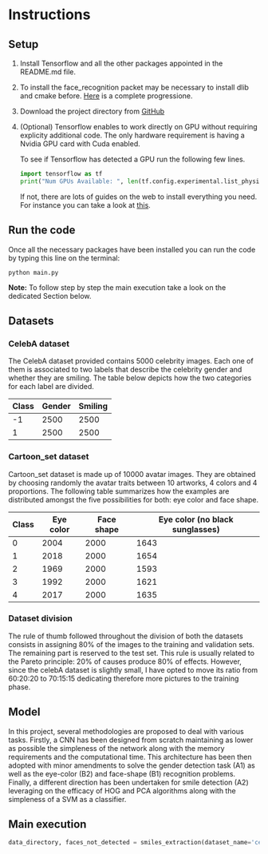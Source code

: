 # Instructions

## Setup

1. Install Tensorflow and all the other packages appointed in the README.md file.
2. To install the face_recognition packet may be necessary to install dlib and cmake before. [Here](https://github.com/ageitgey/face_recognition/issues/175#issue-257710508) is a complete progressione.
3. Download the project directory from [GitHub](https://github.com/EdoardoGruppi/AMLS_assignment20_21)
4. (Optional) Tensorflow enables to work directly on GPU without requiring explicity additional code.
   The only hardware requirement is having a Nvidia GPU card with Cuda enabled.

   To see if Tensorflow has detected a GPU run the following few lines.

   ```python
   import tensorflow as tf
   print("Num GPUs Available: ", len(tf.config.experimental.list_physical_devices('GPU')))
   ```

   If not, there are lots of guides on the web to install everything you need. For instance you can take a look at
   [this](https://deeplizard.com/learn/video/IubEtS2JAiY).

## Run the code

Once all the necessary packages have been installed you can run the code by typing this line on the terminal:

```
python main.py
```

**Note:** To follow step by step the main execution take a look on the dedicated Section below.

## Datasets

### CelebA dataset

The CelebA dataset provided contains 5000 celebrity images. Each one of them is associated to two labels that describe the celebrity gender and whether they are smiling. The table below depicts how the two categories for each label are divided.

| Class | Gender | Smiling |
| ----- | ------ | ------- |
| -1    | 2500   | 2500    |
| 1     | 2500   | 2500    |

### Cartoon_set dataset

Cartoon_set dataset is made up of 10000 avatar images. They are obtained by choosing randomly the avatar traits between 10 artworks, 4 colors and 4 proportions. The following table summarizes how the examples are distributed amongst the five possibilities for both: eye color and face shape.

| Class | Eye color | Face shape | Eye color (no black sunglasses) |
| ----- | --------- | ---------- | ------------------------------- |
| 0     | 2004      | 2000       | 1643                            |
| 1     | 2018      | 2000       | 1654                            |
| 2     | 1969      | 2000       | 1593                            |
| 3     | 1992      | 2000       | 1621                            |
| 4     | 2017      | 2000       | 1635                            |

### Dataset division

The rule of thumb followed throughout the division of both the datasets consists in assigning 80\% of the images to the training and validation sets. The remaining part is reserved to the test set. This rule is usually related to the Pareto principle: 20\% of causes produce 80\% of effects. However, since the celebA dataset is slightly small, I have opted to move its ratio from 60:20:20 to 70:15:15 dedicating therefore more pictures to the training phase.

## Model

In this project, several methodologies are proposed to deal with various tasks. Firstly, a CNN has been designed from scratch maintaining as lower as possible the simpleness of the network along with the memory requirements and the computational time. This architecture has been then adopted with minor amendments to solve the gender detection task (A1) as well as the eye-color (B2) and face-shape (B1) recognition problems. Finally, a different direction has been undertaken for smile detection (A2) leveraging on the efficacy of HOG and PCA algorithms along with the simpleness of a SVM as a classifier.

## Main execution

```python
data_directory, faces_not_detected = smiles_extraction(dataset_name='celeba')
```
